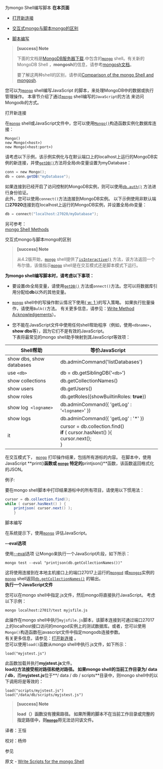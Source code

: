  为mongo Shell编写脚本
**在本页面**

* [打开新连接](新连接)

* [交互式mongo与脚本mongo的区别](区别)

* [脚本编写](脚本)

>**[success] Note**
>
>下面的文档是[MongoDB服务器下载](https://www.mongodb.com/try/download/community?tck=docs_server).中包含的[`mongo`](https://docs.mongodb.com/master/reference/program/mongo/bin.mongo) shell。有关新的MongoDB Shell ，**mongosh**的信息，请参考[mongosh文档](https://docs.mongodb.com/mongodb-shell/)。
>
>要了解这两种shell的区别，请参阅[Comparison of the mongo Shell and mongosh](https://docs.mongodb.com/master/mongo/compare-mongosh-mongo).

您可以为[`mongo`](https://docs.mongodb.com/master/reference/program/mongo/bin.mongo)  shell编写JavaScript 的脚本，来处理MongoDB中的数据或执行管理操作。 
本章节介绍了通过[`mongo`](https://docs.mongodb.com/master/reference/program/mongo/bin.mongo)  shell编写的`JavaScript`的方法 来访问 Mongodb的方式。

 <span id="新连接">打开新连接</span>

在[`mongo`](https://docs.mongodb.com/master/reference/program/mongo/bin.mongo) shell或JavaScript文件中，您可以使用[`Mongo()`](https://docs.mongodb.com/master/reference/method/Mongo/Mongo)构造函数实例化数据库连接：

```shell
Mongo()
new Mongo(<host>)
new Mongo(<host:port>)
```

请考虑以下示例，该示例实例化与在默认端口上的localhost上运行的MongoDB实例的新连接，并使[`getDB()`](https://docs.mongodb.com/master/reference/method/Mongo.getDB/Mongo.getDB)方法将全局db变量设置为myDatabase：
```powershell
conn = new Mongo();
db = conn.getDB("myDatabase");
```

如果连接到已经开启了访问控制的MongoDB实例，则可以使用[`db.auth()`](https://docs.mongodb.com/master/reference/method/db.auth/db.auth) 方法进行身份验证。  
此外，您可以使用`connect()`方法连接到MongoDB实例。 以下示例使用非默认端口**27020**连接到在localhost上运行的MongoDB实例，并设置全局db变量：

```powershell
db = connect("localhost:27020/myDatabase");
```

另可参考：<br />[mongo Shell Methods](https://docs.mongodb.com/manual/reference/method/)

 <span id="区别">交互式mongo与脚本mongo的区别</span>

> **[success] Note**
>
> 从4.2版开始，[`mongo`](https://docs.mongodb.com/master/reference/program/mongo/bin.mongo)  shell提供了[`isInteractive()`](https://docs.mongodb.com/master/reference/method/isInteractive/isInteractive) 方法，该方法返回一个布尔值，该值指示[`mongo`](https://docs.mongodb.com/master/reference/program/mongo/bin.mongo)  shell是在交互模式还是脚本模式下运行。

**为mongo shell编写脚本时，请考虑以下事项：**

* 要设置db全局变量，请使用[`getDB()`](https://docs.mongodb.com/master/reference/method/Mongo.getDB/Mongo.getDB) 方法或`onnect()`方法。您可以将数据库引用分配给**db**以外的其他变量。

* [`mongo`](https://docs.mongodb.com/master/reference/program/mongo/bin.mongo)  shell中的写操作默认情况下使用[{ w: 1 }](https://docs.mongodb.com/master/reference/write-concern/wc-w)的写入策略。 如果执行批量操作，请使用`Bulk()`方法。 有关更多信息，请参见：[Write Method Acknowledgements](https://docs.mongodb.com/manual/release-notes/2.6-compatibility/write-methods-incompatibility)）。

* 您不能在JavaScript文件中使用任何shell帮助程序（例如，使用`<dbname>`，**show dbs**等），因为它们不是有效的JavaScript。<br />下表将最常见的mongo shell助手映射到其JavaScript等效项：


| Shell帮助 | 等价JavaScript |
| --- | --- |
| show  dbs, show  databases | db.adminCommand('listDatabases') |
| use `<db>` | db = db.getSiblingDB('`<db>`') |
| show collections |  db.getCollectionNames() |
| show users | db.getUsers() |
| show roles | db.getRoles({showBuiltinRoles: **true**}) |
| show log` <logname>` | db.adminCommand({ 'getLog' : '`<logname>`' }) |
| show logs | db.adminCommand({ 'getLog' : '*' }) |
| it | cursor = db.collection.find()<br />**if** ( cursor.hasNext() ){ <br />  cursor.next();<br />} |

在交互模式下， [`mongo`](https://docs.mongodb.com/master/reference/program/mongo/bin.mongo) 打印操作结果，包括所有游标的内容。 在脚本中，使用JavaScript **print()**函数或 [`mongo`](https://docs.mongodb.com/master/reference/program/mongo/bin.mongo) 特定的**printjson()**函数，该函数返回格式化的JSON。

例子:

要在mongo shell脚本中打印结果游标中的所有项目，请使用以下惯用法：

```java
cursor = db.collection.find();
while ( cursor.hasNext() ) {
	printjson( cursor.next() );
	}
```

 <span id="脚本">脚本编写</span>

在系统提示下，使用[`mongo`](https://docs.mongodb.com/master/reference/program/mongo/bin.mongo) 评估JavaScript。

 **--eval选项**

使用[--eval]()选项 让Mongo来执行一个JavaScript片段，如下所示：

```shell
mongo test --eval "printjson(db.getCollectionNames())"
```

这将使用连接到在本地主机接口上的端口27017上运行的[`mongod`](https://docs.mongodb.com/master/reference/program/mongod/bin.mongod) 或[`mongos`](https://docs.mongodb.com/master/reference/program/mongos/bin.mongos)实例的[`mongo`](https://docs.mongodb.com/master/reference/program/mongo/bin.mongo) shell返回[`db.getCollectionNames()`](https://docs.mongodb.com/master/reference/method/db.getCollectionNames/db.getCollectionNames) 的输出。<br />
**执行一个JavaScript文件**

您可以在mongo shell中指定.js文件，然后mongo将直接执行JavaScript。 考虑以下示例：

```shell
mongo localhost:27017/test myjsfile.js
```

此操作在mongo shell中执行`myjsfile.js`脚本，该脚本连接到可通过端口27017上的localhost接口访问的mongod实例上的测试数据库。或者，您可以使用`Mongo()`构造函数在javascript文件中指定mongodb连接参数。 <br />
有关更多信息，请参见：[打开新连接](https://docs.mongodb.com/manual/tutorial/write-scripts-for-the-mongo-shell/mongo-shell-new-connections) 。<br />
您可以使用`load()`函数从mongo shell中执行.js文件，如下所示：

```shell
load("myjstest.js")
```

此函数加载并执行**myjstest.js**文件。<br />
**load()**方法接受相对路径和绝对路径。 如果mongo shell的当前工作目录为**/ data / db**，而**myjstest.js**位于**/ data / db / scripts**目录中，则mongo shell中的以下调用将是等效的：

```shell
load("scripts/myjstest.js")
load("/data/db/scripts/myjstest.js")
```

> **[success] Note**
>
> **load（）函数没有搜索路径。 如果所需的脚本不在当前工作目录或完整的指定路径中，则[`mongo`](https://docs.mongodb.com/master/reference/program/mongo/bin.mongo)将无法访问该文件。**



译者：王恒

校对：杨帅

 参见

原文 - [Write Scripts for the mongo Shell]( https://docs.mongodb.com/manual/tutorial/write-scripts-for-the-mongo-shell/ )

